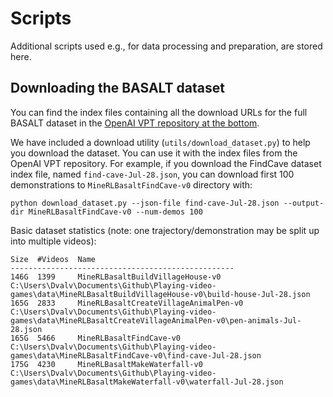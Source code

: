 # Scripts

Additional scripts used e.g., for data processing and preparation, are stored here.

## Downloading the BASALT dataset

You can find the index files containing all the download URLs for the full BASALT dataset in the [OpenAI VPT repository at the bottom](https://github.com/openai/Video-Pre-Training#basalt-2022-dataset).

We have included a download utility (`utils/download_dataset.py`) to help you download the dataset. You can use it with the index files from the OpenAI VPT repository. For example, if you download the FindCave dataset index file, named `find-cave-Jul-28.json`, you can download first 100 demonstrations to `MineRLBasaltFindCave-v0` directory with:

```
python download_dataset.py --json-file find-cave-Jul-28.json --output-dir MineRLBasaltFindCave-v0 --num-demos 100
```

Basic dataset statistics (note: one trajectory/demonstration may be split up into multiple videos):

```
Size  #Videos  Name
--------------------------------------------------
146G  1399     MineRLBasaltBuildVillageHouse-v0 C:\Users\Dvalv\Documents\Github\Playing-video-games\data\MineRLBasaltBuildVillageHouse-v0\build-house-Jul-28.json
165G  2833     MineRLBasaltCreateVillageAnimalPen-v0 C:\Users\Dvalv\Documents\Github\Playing-video-games\data\MineRLBasaltCreateVillageAnimalPen-v0\pen-animals-Jul-28.json
165G  5466     MineRLBasaltFindCave-v0
C:\Users\Dvalv\Documents\Github\Playing-video-games\data\MineRLBasaltFindCave-v0\find-cave-Jul-28.json
175G  4230     MineRLBasaltMakeWaterfall-v0
C:\Users\Dvalv\Documents\Github\Playing-video-games\data\MineRLBasaltMakeWaterfall-v0\waterfall-Jul-28.json
```
